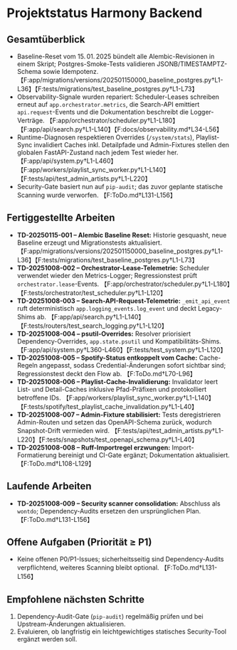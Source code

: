 # Projektstatus Harmony Backend

## Gesamtüberblick
- Baseline-Reset vom 15. 01. 2025 bündelt alle Alembic-Revisionen in einem Skript; Postgres-Smoke-Tests validieren JSONB/TIMESTAMPTZ-Schema sowie Idempotenz. 【F:app/migrations/versions/202501150000_baseline_postgres.py†L1-L36】【F:tests/migrations/test_baseline_postgres.py†L1-L73】
- Observability-Signale wurden repariert: Scheduler-Leases schreiben erneut auf `app.orchestrator.metrics`, die Search-API emittiert `api.request`-Events und die Dokumentation beschreibt die Logger-Verträge. 【F:app/orchestrator/scheduler.py†L1-L180】【F:app/api/search.py†L1-L140】【F:docs/observability.md†L34-L56】
- Runtime-Diagnosen respektieren Overrides (`/system/stats`), Playlist-Sync invalidiert Caches inkl. Detailpfade und Admin-Fixtures stellen den globalen FastAPI-Zustand nach jedem Test wieder her. 【F:app/api/system.py†L1-L460】【F:app/workers/playlist_sync_worker.py†L1-L140】【F:tests/api/test_admin_artists.py†L1-L220】
- Security-Gate basiert nun auf `pip-audit`; das zuvor geplante statische Scanning wurde verworfen. 【F:ToDo.md†L131-L156】

## Fertiggestellte Arbeiten
- **TD-20250115-001 – Alembic Baseline Reset:** Historie gesquasht, neue Baseline erzeugt und Migrationstests aktualisiert. 【F:app/migrations/versions/202501150000_baseline_postgres.py†L1-L36】【F:tests/migrations/test_baseline_postgres.py†L1-L73】
- **TD-20251008-002 – Orchestrator-Lease-Telemetrie:** Scheduler verwendet wieder den Metrics-Logger; Regressionstest prüft `orchestrator.lease`-Events. 【F:app/orchestrator/scheduler.py†L1-L180】【F:tests/orchestrator/test_scheduler.py†L1-L120】
- **TD-20251008-003 – Search-API-Request-Telemetrie:** `_emit_api_event` ruft deterministisch `app.logging_events.log_event` und deckt Legacy-Shims ab. 【F:app/api/search.py†L1-L140】【F:tests/routers/test_search_logging.py†L1-L120】
- **TD-20251008-004 – psutil-Overrides:** Resolver priorisiert Dependency-Overrides, `app.state.psutil` und Kompatibilitäts-Shims. 【F:app/api/system.py†L360-L460】【F:tests/test_system.py†L1-L120】
- **TD-20251008-005 – Spotify-Status entkoppelt vom Cache:** Cache-Regeln angepasst, sodass Credential-Änderungen sofort sichtbar sind; Regressionstest deckt den Flow ab. 【F:ToDo.md†L70-L96】
- **TD-20251008-006 – Playlist-Cache-Invalidierung:** Invalidator leert List- und Detail-Caches inklusive Pfad-Präfixen und protokolliert betroffene IDs. 【F:app/workers/playlist_sync_worker.py†L1-L140】【F:tests/spotify/test_playlist_cache_invalidation.py†L1-L40】
- **TD-20251008-007 – Admin-Fixture stabilisiert:** Tests deregistrieren Admin-Routen und setzen das OpenAPI-Schema zurück, wodurch Snapshot-Drift vermieden wird. 【F:tests/api/test_admin_artists.py†L1-L220】【F:tests/snapshots/test_openapi_schema.py†L1-L40】
- **TD-20251008-008 – Ruff-Importregel erzwungen:** Import-Formatierung bereinigt und CI-Gate ergänzt; Dokumentation aktualisiert. 【F:ToDo.md†L108-L129】

## Laufende Arbeiten
- **TD-20251008-009 – Security scanner consolidation:** Abschluss als `wontdo`; Dependency-Audits ersetzen den ursprünglichen Plan. 【F:ToDo.md†L131-L156】

## Offene Aufgaben (Priorität ≥ P1)
- Keine offenen P0/P1-Issues; sicherheitsseitig sind Dependency-Audits verpflichtend, weiteres Scanning bleibt optional. 【F:ToDo.md†L131-L156】

## Empfohlene nächsten Schritte
1. Dependency-Audit-Gate (`pip-audit`) regelmäßig prüfen und bei Upstream-Änderungen aktualisieren.
2. Evaluieren, ob langfristig ein leichtgewichtiges statisches Security-Tool ergänzt werden soll.
